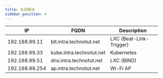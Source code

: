 ```yaml
---
title: 名前解決
sidebar_position: 4
---
```

| IP | FQDN | Description |
|---|------|-------------|
| 192.168.99.11 | blt.intra.technotut.net | LXC (Beat-Link-Trigger) |
| 192.168.99.33 | kube.intra.technotut.net | Kubernetes |
| 192.168.99.51 | dns.intra.technotut.net | LXC (BIND) |
| 192.168.99.254 | ap.intra.technotut.net | Wi-Fi AP |